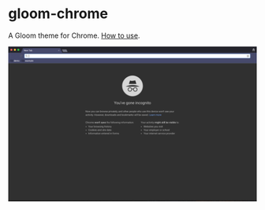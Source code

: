 # gloom-chrome
A Gloom theme for Chrome. [How to use](https://www.themebeta.com/chrome/theme/823410).

![screenshot](./screen.png)
